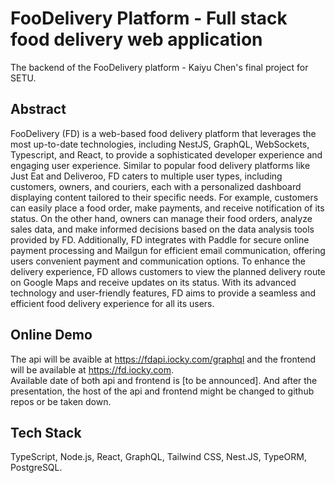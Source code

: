 # FooDelivery Platform - Full stack food delivery web application
The backend of the FooDelivery platform - Kaiyu Chen's final project for SETU.

## Abstract
FooDelivery (FD) is a web-based food delivery platform that leverages the most up-to-date technologies, including NestJS, GraphQL, WebSockets, Typescript, and React, to provide a sophisticated developer experience and engaging user experience. Similar to popular food delivery platforms like Just Eat and Deliveroo, FD caters to multiple user types, including customers, owners, and couriers, each with a personalized dashboard displaying content tailored to their specific needs. For example, customers can easily place a food order, make payments, and receive notification of its status. On the other hand, owners can manage their food orders, analyze sales data, and make informed decisions based on the data analysis tools provided by FD. Additionally, FD integrates with Paddle for secure online payment processing and Mailgun for efficient email communication, offering users convenient payment and communication options. To enhance the delivery experience, FD allows customers to view the planned delivery route on Google Maps and receive updates on its status. With its advanced technology and user-friendly features, FD aims to provide a seamless and efficient food delivery experience for all its users.

## Online Demo
The api will be avaible at https://fdapi.iocky.com/graphql and the frontend will be available at https://fd.iocky.com.  
Available date of both api and frontend is [to be announced]. And after the presentation, the host of the api and frontend might be changed to github repos or be taken down.  

## Tech Stack
TypeScript, Node.js, React, GraphQL, Tailwind CSS, Nest.JS, TypeORM, PostgreSQL.  